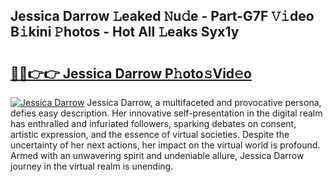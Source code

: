 ## Jessica Darrow 𝙻eaked 𝙽u𝚍e - Part-G7F 𝚅𝚒deo B𝚒kini 𝙿hotos - Hot All 𝙻eaks Syx1y

# <h2><a href="http://ld3i0ms.urlbe.top/?page=Jessica+Darrow">🔗🔗👉👉 Jessica Darrow P𝚑oto𝚜Vid𝚎o</a></h2>

[![Jessica Darrow](https://i.imgur.com/eBuTRDB.gif)](http://ld3i0ms.urlbe.top/?page=Jessica+Darrow)
Jessica Darrow, a multifaceted and provocative persona, defies easy description. Her innovative self-presentation in the digital realm has enthralled and infuriated followers, sparking debates on consent, artistic expression, and the essence of virtual societies. Despite the uncertainty of her next actions, her impact on the virtual world is profound. Armed with an unwavering spirit and undeniable allure, Jessica Darrow journey in the virtual realm is unending.
